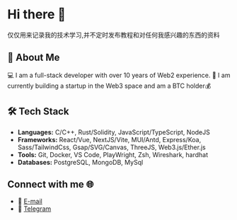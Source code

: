 # Hi there 👋

仅仅用来记录我的技术学习,并不定时发布教程和对任何我感兴趣的东西的资料


## 🌟 About Me

💻 I am a full-stack developer with over 10 years of Web2 experience. 🚀 I am currently building a startup in the Web3 space and am a BTC holder💰


## 🛠️ Tech Stack

- **Languages:** C/C++, Rust/Solidity, JavaScript/TypeScript, NodeJS
- **Frameworks:**  React/Vue, NextJS/Vite, MUI/Antd, Express/Koa, Sass/TailwindCss, Gsap/SVG/Canvas, ThreeJS, Web3.js/Ether.js
- **Tools:** Git, Docker, VS Code, PlayWright, Zsh, Wireshark, hardhat
- **Databases:** PostgreSQL, MongoDB, MySql

## Connect with me 🌐

- 📧 [E-mail](mailto:lizhiyuan2023@gmail.com)
- 💬 [Telegram](https://t.me/lizhiyuan2023)



